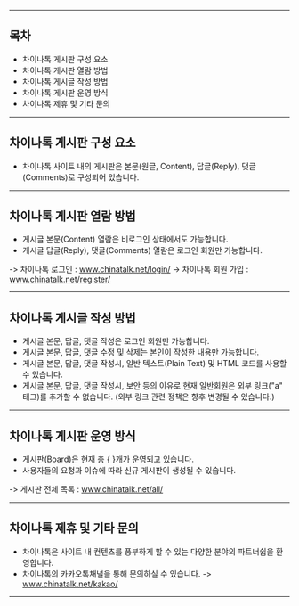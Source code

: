 ***
## 목차

- 차이나톡 게시판 구성 요소
- 차이나톡 게시판 열람 방법
- 차이나톡 게시글 작성 방법
- 차이나톡 게시판 운영 방식
- 차이나톡 제휴 및 기타 문의

***
## 차이나톡 게시판 구성 요소

- 차이나톡 사이트 내의 게시판은 본문(원글, Content), 답글(Reply), 댓글(Comments)로 구성되어 있습니다.

***
## 차이나톡 게시판 열람 방법

- 게시글 본문(Content) 열람은 비로그인 상태에서도 가능합니다.
- 게시글 답글(Reply), 댓글(Comments) 열람은 로그인 회원만 가능합니다.

-> 차이나톡 로그인 : www.chinatalk.net/login/
-> 차이나톡 회원 가입 : www.chinatalk.net/register/

***
## 차이나톡 게시글 작성 방법

- 게시글 본문, 답글, 댓글 작성은 로그인 회원만 가능합니다.
- 게시글 본문, 답글, 댓글 수정 및 삭제는 본인이 작성한 내용만 가능합니다.
- 게시글 본문, 답글, 댓글 작성시, 일반 텍스트(Plain Text) 및 HTML 코드를 사용할 수 있습니다.
- 게시글 본문, 답글, 댓글 작성시, 보안 등의 이유로 현재 일반회원은 외부 링크("a" 태그)를 추가할 수 없습니다. (외부 링크 관련 정책은 향후 변경될 수 있습니다.)

***
## 차이나톡 게시판 운영 방식

- 게시판(Board)은 현재 총 {  }개가 운영되고 있습니다.
- 사용자들의 요청과 이슈에 따라 신규 게시판이 생성될 수 있습니다.

-> 게시판 전체 목록 : www.chinatalk.net/all/

***
## 차이나톡 제휴 및 기타 문의

- 차이나톡은 사이트 내 컨텐츠를 풍부하게 할 수 있는 다양한 분야의 파트너쉽을 환영합니다.
- 차이나톡의 카카오톡채널을 통해 문의하실 수 있습니다.
-> www.chinatalk.net/kakao/

***
